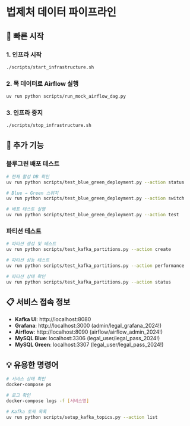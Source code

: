 # 법제처 데이터 파이프라인

## 🚀 빠른 시작

### 1. 인프라 시작
```bash
./scripts/start_infrastructure.sh
```

### 2. 목 데이터로 Airflow 실행
```bash
uv run python scripts/run_mock_airflow_dag.py
```

### 3. 인프라 중지
```bash
./scripts/stop_infrastructure.sh
```

## 🔧 추가 기능

### 블루그린 배포 테스트
```bash
# 현재 활성 DB 확인
uv run python scripts/test_blue_green_deployment.py --action status

# Blue → Green 스위치
uv run python scripts/test_blue_green_deployment.py --action switch

# 배포 테스트 실행
uv run python scripts/test_blue_green_deployment.py --action test
```

### 파티션 테스트
```bash
# 파티션 생성 및 테스트
uv run python scripts/test_kafka_partitions.py --action create

# 파티션 성능 테스트
uv run python scripts/test_kafka_partitions.py --action performance

# 파티션 상태 확인
uv run python scripts/test_kafka_partitions.py --action status
```

## 📋 서비스 접속 정보

- **Kafka UI**: http://localhost:8080
- **Grafana**: http://localhost:3000 (admin/legal_grafana_2024!)
- **Airflow**: http://localhost:8090 (airflow/airflow_admin_2024!)
- **MySQL Blue**: localhost:3306 (legal_user/legal_pass_2024!)
- **MySQL Green**: localhost:3307 (legal_user/legal_pass_2024!)

## 💡 유용한 명령어

```bash
# 서비스 상태 확인
docker-compose ps

# 로그 확인
docker-compose logs -f [서비스명]

# Kafka 토픽 목록
uv run python scripts/setup_kafka_topics.py --action list
```
